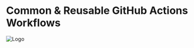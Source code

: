 
# Common & Reusable GitHub Actions Workflows

![Logo](https://avatars.githubusercontent.com/u/44036562?s=280&v=4)

